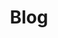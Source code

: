 ---
layout: blog
title: Blog
permalink: /blog/
permalink: /blog/
category: blog
breadcrumb: Blog
---